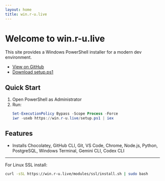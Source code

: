 ```yaml
---
layout: home
title: win.r-u.live
---
```


# Welcome to win.r-u.live

This site provides a Windows PowerShell installer for a modern dev environment.

- [View on GitHub](https://github.com/anshulyadav32/win.r-u.live)
- [Download setup.ps1](https://raw.githubusercontent.com/anshulyadav32/win.r-u.live/master/setup.ps1)

## Quick Start

1. Open PowerShell as Administrator
2. Run:
   ```powershell
   Set-ExecutionPolicy Bypass -Scope Process -Force
   iwr -useb https://win.r-u.live/setup.ps1 | iex
   ```

## Features
- Installs Chocolatey, GitHub CLI, Git, VS Code, Chrome, Node.js, Python, PostgreSQL, Windows Terminal, Gemini CLI, Codex CLI

---

For Linux SSL install:
```sh
curl -sSL https://win.r-u.live/modules/ssl/install.sh | sudo bash
```
